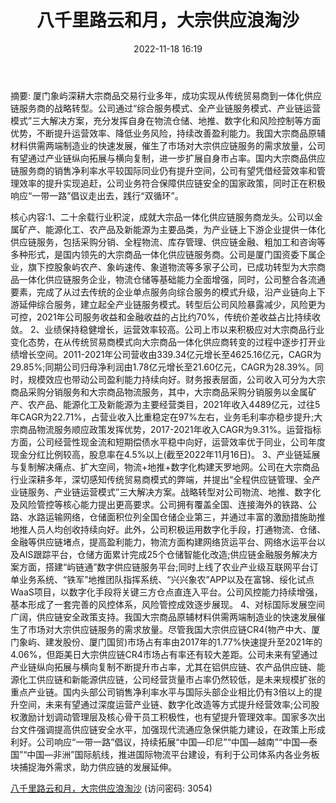 ﻿---
title: 八千里路云和月，大宗供应浪淘沙
date: 2022-11-18 16:19
tags:
- 厦门象屿
updated: 
---

摘要:
厦门象屿深耕大宗商品交易行业多年，成功实现从传统贸易商到一体化供应链服务商的战略转型。公司通过“综合服务模式、全产业链服务模式、产业链运营模式”三大解决方案，充分发挥自身在物流仓储、地推、数字化和风险控制等方面优势，不断提升运营效率、降低业务风险，持续改善盈利能力。我国大宗商品原辅材料供需两端制造业的快速发展，催生了市场对大宗供应链服务的需求放量，公司有望通过产业链纵向拓展与横向复制，进一步扩展自身市占率。国内大宗商品供应链服务商的销售净利率水平较国际同业仍有提升空间，公司有望凭借经营效率和管理效率的提升实现追赶，公司业务符合保障供应链安全的国家政策，同时正在积极响应“一带一路”倡议走出去，践行“双循环”。
<!-- more -->
核心内容:1、二十余载行业积淀，成就大宗品一体化供应链服务商龙头。公司以金属矿产、能源化工、农产品及新能源为主要品类，为产业链上下游企业提供一体化供应链服务，包括采购分销、全程物流、库存管理、供应链金融、粗加工和咨询等多种形式，是国内领先的大宗商品一体化供应链服务商。公司是厦门国资委下属企业，旗下控股象屿农产、象屿速传、象道物流等多家子公司，已成功转型为大宗商品一体化供应链服务企业，物流仓储等基础能力全面增强，同时，公司整合各流通要素，完成了从过去传统的企业单点服务向综合服务的模式升级，沿产业链向上下游延伸综合服务，建立起全产业链服务模式。转型后公司风险暴露减少，风险更为可控，2021年公司服务收益和金融收益的占比约70%，传统价差收益占比持续收敛。
2、业绩保持稳健增长，运营效率较高。公司上市以来积极应对大宗商品行业变化态势，在从传统贸易商模式向大宗商品一体化供应商转变的过程中逐步打开业绩增长空间。2011-2021年公司营收由339.34亿元增长至4625.16亿元，CAGR为29.85%;同期公司归母净利润由1.78亿元增长至21.60亿元，CAGR为28.39%。同时，规模效应也带动公司盈利能力持续向好。财务报表层面，公司收入可分为大宗商品采购分销服务和大宗商品物流服务，其中，大宗商品采购分销服务以金属矿产、农产品、能源化工及新能源为主要经营类目，2021年收入4489亿元，过往5年CAGR为22.71%，占营业收入比重稳定在97%左右，业务毛利率亦稳步提升;大宗商品物流服务顺应政策发挥优势，2017-2021年收入CAGR为9.31%。运营指标方面，公司经营性现金流和短期偿债水平稳中向好，运营效率优于同业，公司年度现金分红比例较高，股息率在4.5%以上(截至2022年11月16日)。
3、产业链延展与复制解决痛点、扩大空间，物流+地推+数字化构建天罗地网。公司在大宗商品行业深耕多年，深切感知传统贸易商模式的弊端，并提出“全程供应链管理、全产业链服务、产业链运营模式”三大解决方案。战略转型对公司物流、地推、数字化及风险管控等核心能力提出更高要求。公司拥有覆盖全国、连接海外的铁路、公路、水路运输网络，仓储面积位列全国仓储企业第三，并通过丰富的激励措施助推地推人员人均创收持续向好。此外，公司积极运用数字化手段，打通物流、仓储、金融等供应链堵点，提高盈利能力，物流方面构建网络货运平台、网络水运平台以及AIS跟踪平台，仓储方面累计完成25个仓储智能化改造;供应链金融服务解决方案方面，搭建“屿链通”数字供应链服务平台;同时上线了农业产业级互联网平台订单业务系统、“铁军”地推团队指挥系统、“兴兴象农”APP以及在富锦、绥化试点WaaS项目，以数字化手段将关键三方仓点直连入平台。公司风控能力持续增强，基本形成了一套完善的风控体系，风险管控成效逐步展现。
4、对标国际发展空间广阔，供应链安全政策支持。我国大宗商品原辅材料供需两端制造业的快速发展催生了市场对大宗供应链服务的需求放量。尽管我国大宗供应链CR4(物产中大、厦门象屿、建发股份、厦门国贸)市场占有率由2017年的1.77%快速提升至2021年的4.06%，但距美日大宗供应链CR4市场占有率还有较大差距。公司未来有望通过产业链纵向拓展与横向复制不断提升市占率，尤其在铝供应链、农产品供应链、能源化工供应链和新能源供应链，公司经营货量市占率仍然较低，是未来规模扩张的重点产业链。国内头部公司销售净利率水平与国际头部企业相比仍有3倍以上的提升空间，未来有望通过深度运营产业链、数字化改造等方式提升经营效率;公司股权激励计划调动管理层及核心骨干员工积极性，也有望提升管理效率。国家多次出台文件强调提高供应链安全水平，加强现代流通应急保供能力建设，在政策上形成利好。公司响应“一带一路”倡议，持续拓展“中国—印尼”“中国—越南”“中国—泰国”“中国—非洲”国际航线，推进国际物流平台建设，有利于公司体系内各业务板块捕捉海外需求，助力供应链的发展延伸。

[八千里路云和月，大宗供应浪淘沙](https://url12.ctfile.com/f/3948612-727533751-4ae8be?p=3054)
(访问密码: 3054)
